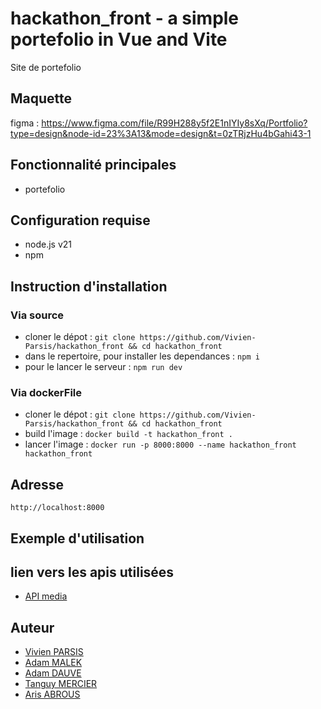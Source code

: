 # hackathon_front - a simple portefolio in Vue and Vite
Site de portefolio
## Maquette

figma : https://www.figma.com/file/R99H288y5f2E1nIYIy8sXq/Portfolio?type=design&node-id=23%3A13&mode=design&t=0zTRjzHu4bGahi43-1

## Fonctionnalité principales
- portefolio

## Configuration requise
- node.js v21
- npm

## Instruction d'installation

### Via source

- cloner le dépot : `git clone https://github.com/Vivien-Parsis/hackathon_front && cd hackathon_front`
- dans le repertoire, pour installer les dependances : `npm i`
- pour le lancer le serveur : `npm run dev`

### Via dockerFile

- cloner le dépot : `git clone https://github.com/Vivien-Parsis/hackathon_front && cd hackathon_front`
- build l'image : `docker build -t hackathon_front .`
- lancer l'image : `docker run -p 8000:8000 --name hackathon_front hackathon_front`

## Adresse

`http://localhost:8000`

## Exemple d'utilisation


## lien vers les apis utilisées

- [API media]() 

## Auteur

- [Vivien PARSIS](https://github.com/Vivien-Parsis)
- [Adam MALEK](https://github.com/Beuhnnyto)
- [Adam DAUVE](https://github.com/Karlamilyi)
- [Tanguy MERCIER](https://github.com/MercierTanguy)
- [Aris ABROUS](https://github.com/Zongotripledozo)
